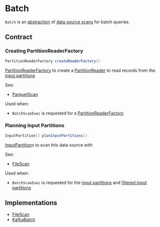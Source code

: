 # Batch

`Batch` is an [abstraction](#contract) of [data source scans](#implementations) for batch queries.

## Contract

### <span id="createReaderFactory"> Creating PartitionReaderFactory

```java
PartitionReaderFactory createReaderFactory()
```

[PartitionReaderFactory](PartitionReaderFactory.md) to create a [PartitionReader](PartitionReader.md) to read records from the [input partitions](#planInputPartitions)

See:

* [ParquetScan](../parquet/ParquetScan.md#createReaderFactory)

Used when:

* `BatchScanExec` is requested for a [PartitionReaderFactory](../physical-operators/BatchScanExec.md#readerFactory)

### <span id="planInputPartitions"> Planning Input Partitions

```java
InputPartition[] planInputPartitions()
```

[InputPartition](InputPartition.md)s to scan this data source with

See:

* [FileScan](../files/FileScan.md#planInputPartitions)

Used when:

* `BatchScanExec` is requested for the [input partitions](../physical-operators/BatchScanExec.md#inputPartitions) and [filtered input partitions](../physical-operators/BatchScanExec.md#filteredPartitions)

## Implementations

* [FileScan](../files/FileScan.md)
* [KafkaBatch](../kafka/KafkaBatch.md)
